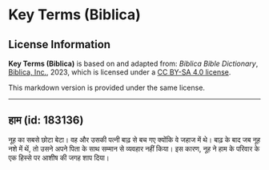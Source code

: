 # Key Terms (Biblica)

## License Information

**Key Terms (Biblica)** is based on and adapted from: _Biblica Bible Dictionary_, [Biblica, Inc.](https://www.biblica.com/), 2023, which is licensed under a [CC BY-SA 4.0 license](https://creativecommons.org/licenses/by-sa/4.0/legalcode.en).

This markdown version is provided under the same license.



--------------------------------

## हाम (id: 183136)

नूह का सबसे छोटा बेटा। वह और उसकी पत्नी बाढ़ से बच गए क्योंकि वे जहाज में थे। बाढ़ के बाद जब नूह नशे में थें, तो उसने अपने पिता के साथ सम्मान से व्यवहार नहीं किया। इस कारण, नूह ने हाम के परिवार के एक हिस्से पर आशीष की जगह शाप दिया।


